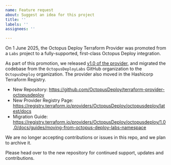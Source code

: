 ```yaml
---
name: Feature request
about: Suggest an idea for this project
title: ''
labels: ''
assignees: ''

---
```


On 1 June 2025, the Octopus Deploy Terraform Provider was promoted from a `Labs` project to a fully-supported, first-class Octopus Deploy integration.

As part of this promotion, we released [v1.0 of the provider](https://registry.terraform.io/providers/OctopusDeploy/octopusdeploy/1.0.0), and migrated the codebase from the `OctopusDeployLabs` GitHub organization to the `OctopusDeploy` organization. The provider also moved in the Hashicorp Terraform Registry.

* New Repository: https://github.com/OctopusDeploy/terraform-provider-octopusdeploy
* New Provider Registry Page: https://registry.terraform.io/providers/OctopusDeploy/octopusdeploy/latest/docs
* Migration Guide: https://registry.terraform.io/providers/OctopusDeploy/octopusdeploy/1.0.0/docs/guides/moving-from-octopus-deploy-labs-namespace

We are no longer accepting contributions or issues in this repo, and we plan to archive it.

Please head over to the new repository for continued support, updates and contributions.

